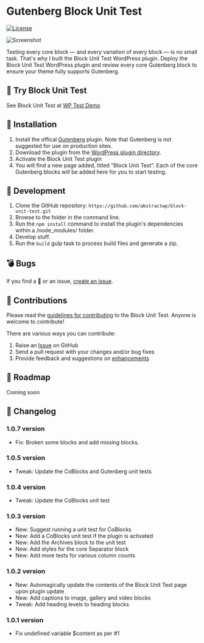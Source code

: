 # Gutenberg Block Unit Test

[![License](https://img.shields.io/badge/license-GPL--3.0%2B-red.svg)](https://github.com/richtabor/block-unit-test/blob/master/license.txt)

![Screenshot](https://demotest.abstractwp.com/wp-content/uploads/2022/08/block-unit-test-screenshot.jpg)

Testing every core block — and every variation of every block — is no small task. That's why I built the Block Unit Test WordPress plugin. Deploy the Block Unit Test WordPress plugin and review every core Gutenberg block to ensure your theme fully supports Gutenberg.

## :movie_camera: Try Block Unit Test
See Block Unit Test at [WP Test Demo](https://demotest.abstractwp.com/block-unit-test/)


## :electric_plug: Installation ##

1. Install the offical [Gutenberg](https://wordpress.org/plugins/gutenberg/) plugin. Note that Gutenberg is not suggested for use on production sites.
2. Download the plugin from the [WordPress plugin directory](https://wordpress.org/plugins/block-unit-test/).
3. Activate the Block Unit Test plugin
4. You will find a new page added, titled "Block Unit Test". Each of the core Gutenberg blocks will be added here for you to start testing.

## :hammer: Development ##
1. Clone the GitHub repository: `https://github.com/abstractwp/block-unit-test.git`
2. Browse to the folder in the command line.
3. Run the `npm install` command to install the plugin's dependencies within a /node_modules/ folder.
4. Develop stuff.
5. Run the `build` gulp task to process build files and generate a zip.

## :bomb: Bugs ##
If you find a 🐞 or an issue, [create an issue](https://github.com/abstractwp/block-unit-test/issues/new).

## :information_desk_person: Contributions ##
Please read the [guidelines for contributing](https://github.com/abstractwp/block-unit-test/blob/master/CONTRIBUTING.md) to the Block Unit Test. Anyone is welcome to contribute!

There are various ways you can contribute:

1. Raise an [Issue](https://github.com/abstractwp/block-unit-test/issues/new) on GitHub
2. Send a pull request with your changes and/or bug fixes
3. Provide feedback and suggestions on [enhancements](https://github.com/abstractwp/block-unit-test/issues?direction=desc&labels=Enhancement&page=1&sort=created&state=open)

## :dart: Roadmap

Coming soon

## :scroll: Changelog

### 1.0.7 version

* Fix: Broken some blocks and add missing blocks.

### 1.0.5 version

* Tweak: Update the CoBlocks and Gutenberg unit tests

### 1.0.4 version

* Tweak: Update the CoBlocks unit test

### 1.0.3 version

* New: Suggest running a unit test for CoBlocks
* New: Add a CoBlocks unit test if the plugin is activated
* New: Add the Archives block to the unit test
* New: Add styles for the core Separator block
* New: Add more tests for various column counts

### 1.0.2 version

* New: Automagically update the contents of the Block Unit Test page upon plugin update
* New: Add captions to image, gallery and video blocks
* Tweak: Add heading levels to heading blocks

### 1.0.1 version

* Fix undefined variable $content as per #1
